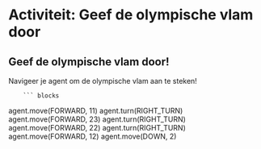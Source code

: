 # Activiteit: Geef de olympische vlam door

## Geef de olympische vlam door!
Navigeer je agent om de olympische vlam aan te steken!

        ``` blocks
agent.move(FORWARD, 11)
agent.turn(RIGHT_TURN)
agent.move(FORWARD, 23)
agent.turn(RIGHT_TURN)
agent.move(FORWARD, 22)
agent.turn(RIGHT_TURN)
agent.move(FORWARD, 12)
agent.move(DOWN, 2)


```
